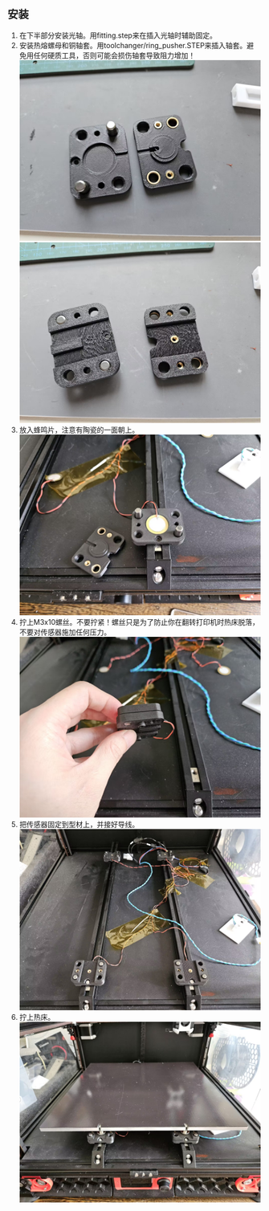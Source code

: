 ## 安装
1. 在下半部分安装光轴。用fitting.step来在插入光轴时辅助固定。
2. 安装热熔螺母和铜轴套。用toolchanger/ring_pusher.STEP来插入轴套。避免用任何硬质工具，否则可能会损伤轴套导致阻力增加！
![](../imgs/piezo/1.jpg)
![](../imgs/piezo/2.jpg)
3. 放入蜂鸣片，注意有陶瓷的一面朝上。
![](../imgs/piezo/3.jpg)
4. 拧上M3x10螺丝。不要拧紧！螺丝只是为了防止你在翻转打印机时热床脱落，不要对传感器施加任何压力。
![](../imgs/piezo/4.jpg)
5. 把传感器固定到型材上，并接好导线。
![](../imgs/piezo/5.jpg)
6. 拧上热床。
![](../imgs/piezo/6.jpg)